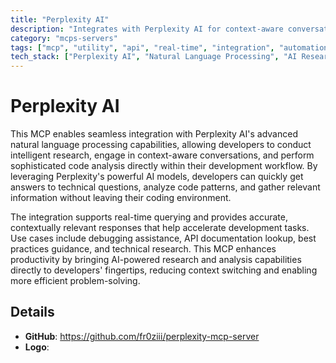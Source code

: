 ```yaml
---
title: "Perplexity AI"
description: "Integrates with Perplexity AI for context-aware conversations, research, and code analysis using natural language processing."
category: "mcps-servers"
tags: ["mcp", "utility", "api", "real-time", "integration", "automation"]
tech_stack: ["Perplexity AI", "Natural Language Processing", "AI Research", "Code Analysis"]
---
```


# Perplexity AI

This MCP enables seamless integration with Perplexity AI's advanced natural language processing capabilities, allowing developers to conduct intelligent research, engage in context-aware conversations, and perform sophisticated code analysis directly within their development workflow. By leveraging Perplexity's powerful AI models, developers can quickly get answers to technical questions, analyze code patterns, and gather relevant information without leaving their coding environment.

The integration supports real-time querying and provides accurate, contextually relevant responses that help accelerate development tasks. Use cases include debugging assistance, API documentation lookup, best practices guidance, and technical research. This MCP enhances productivity by bringing AI-powered research and analysis capabilities directly to developers' fingertips, reducing context switching and enabling more efficient problem-solving.

## Details

- **GitHub**: https://github.com/fr0ziii/perplexity-mcp-server
- **Logo**: 
